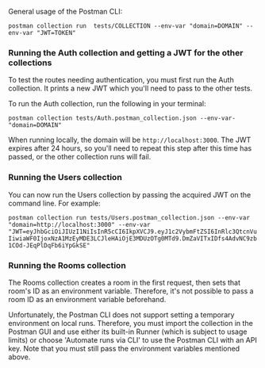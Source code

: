 General usage of the Postman CLI:

`postman collection run  tests/COLLECTION --env-var "domain=DOMAIN" --env-var "JWT=TOKEN"`

### Running the Auth collection and getting a JWT for the other collections

To test the routes needing authentication, you must first run the Auth collection. It prints a new JWT which you'll need to pass to the other tests.

To run the Auth collection, run the following in your terminal:

`postman collection tests/Auth.postman_collection.json --env-var-"domain=DOMAIN"`

When running locally, the domain will be `http://localhost:3000`.
The JWT expires after 24 hours, so you'll need to repeat this step after this time has passed, or the other collection runs will fail.

### Running the Users collection

You can now run the Users collection by passing the acquired JWT on the command line. For example:

`postman collection run tests/Users.postman_collection.json --env-var "domain=http://localhost:3000" --env-var "JWT=eyJhbGciOiJIUzI1NiIsInR5cCI6IkpXVCJ9.eyJ1c2VybmFtZSI6InRlc3QtcnVuIiwiaWF0IjoxNzA1MzEyMDE3LCJleHAiOjE3MDUzOTg0MTd9.DmZaVITxIDfs4AdvNC9zb1COd-JEqPlDqFb6iYpGkSE"`

### Running the Rooms collection

The Rooms collection creates a room in the first request, then sets that room's ID as an environment variable. Therefore, it's not possible to pass a room ID as an environment variable beforehand.

Unfortunately, the Postman CLI does not support setting a temporary environment on local runs. Therefore, you must import the collection in the Postman GUI and use either its built-in Runner (which is subject to usage limits) or choose 'Automate runs via CLI' to use the Postman CLI with an API key. Note that you must still pass the environment variables mentioned above.
